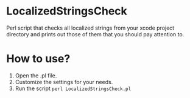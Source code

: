 # LocalizedStringsCheck
Perl script that checks all localized strings from your xcode project directory and prints out those of them that you should pay attention to.


# How to use?
1. Open the .pl file.
2. Customize the settings for your needs.
3. Run the script `perl LocalizedStringsCheck.pl`
